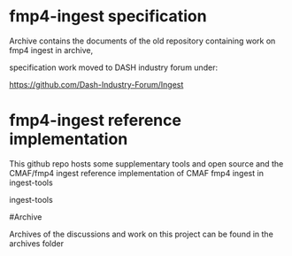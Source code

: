 # fmp4-ingest specification

Archive contains the documents of the old repository containing work on fmp4 ingest in archive,

specification work moved to DASH industry forum under: 

https://github.com/Dash-Industry-Forum/Ingest

# fmp4-ingest reference implementation

This github repo hosts some supplementary tools and open source and the
CMAF/fmp4 ingest reference implementation of CMAF fmp4 ingest in ingest-tools

ingest-tools

#Archive

Archives of the discussions and work on this project can be found in the archives folder
